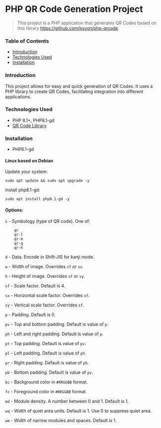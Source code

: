 <h1>PHP QR Code Generation Project</h1>

> This project is a PHP application that generates QR Codes based on this library https://github.com/psyon/php-qrcode.

### Table of Contents

+ [Introduction](#Introduction)
+ [Technologies Used](#Technologies)
+ [Installation](#Installation)


### Introduction

This project allows for easy and quick generation of QR Codes. It uses a PHP library to create QR Codes, facilitating integration into different applications.

### Technologies Used

+ PHP 8.1+, PHP8.1-gd
+ [QR Code Library](https://github.com/psyon/php-qrcode)

### Installation

+ PHP8.1-gd

#### Linux based on Debian

Update your system:

```
sudo apt update && sudo apt upgrade -y
```
Install php8.1-gd:
```
sudo apt install php8.1-gd -y
```

#### Options:
`s` - Symbology (type of QR code). One of:
```
    qr
    qr-l
    qr-m
    qr-q
    qr-h
```

`d` - Data. Encode in Shift-JIS for kanji mode.

`w` - Width of image. Overrides `sf` or `sx`.

`h` - Height of image. Overrides `sf` or `sy`.

`sf` - Scale factor. Default is 4.

`sx` - Horizontal scale factor. Overrides `sf`.

`sy` - Vertical scale factor. Overrides `sf`.

`p` - Padding. Default is 0.

`pv` - Top and bottom padding. Default is value of `p`.

`ph` - Left and right padding. Default is value of `p`.

`pt` - Top padding. Default is value of `pv`.

`pl` - Left padding. Default is value of `ph`.

`pr` - Right padding. Default is value of `ph`.

`pb` - Bottom padding. Default is value of `pv`.

`bc` - Background color in `#RRGGBB` format.

`fc` - Foreground color in `#RRGGBB` format.

`md` - Module density. A number between 0 and 1. Default is 1.

`wq` - Width of quiet area units. Default is 1. Use 0 to suppress quiet area.

`wm` - Width of narrow modules and spaces. Default is 1.
